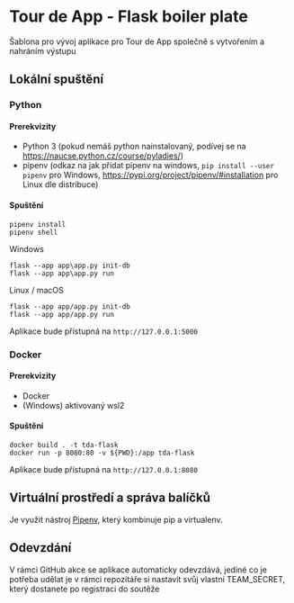 # Tour de App - Flask boiler plate

Šablona pro vývoj aplikace pro Tour de App společně s vytvořením a nahráním výstupu

## Lokální spuštění

### Python

#### Prerekvizity
- Python 3 (pokud nemáš python nainstalovaný, podívej se na https://naucse.python.cz/course/pyladies/)
- pipenv (odkaz na jak přidat pipenv na windows, `pip install --user pipenv` pro Windows, https://pypi.org/project/pipenv/#installation pro Linux dle distribuce) 
#### Spuštění


```
pipenv install
pipenv shell
````

Windows
````
flask --app app\app.py init-db
flask --app app\app.py run
````


Linux / macOS
````
flask --app app/app.py init-db
flask --app app/app.py run
````
Aplikace bude přístupná na `http://127.0.0.1:5000`

### Docker 
#### Prerekvizity
- Docker
- (Windows) aktivovaný wsl2 

#### Spuštění
```
docker build . -t tda-flask
docker run -p 8080:80 -v ${PWD}:/app tda-flask
```


Aplikace bude přístupná na `http://127.0.0.1:8080`

## Virtuální prostředí a správa balíčků

Je využit nástroj [Pipenv](https://pypi.org/project/pipenv/), který kombinuje pip a virtualenv. 

## Odevzdání
V rámci GitHub akce se aplikace automaticky odevzdává, jediné co je potřeba udělat je v rámci repozitáře si nastavit svůj vlastní TEAM\_SECRET, který dostanete po registraci do soutěže
